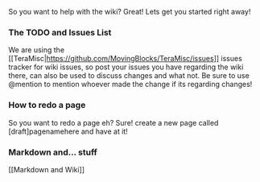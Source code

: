 So you want to help with the wiki? Great! Lets get you started right away!

### The TODO and Issues List
We are using the [[TeraMisc|https://github.com/MovingBlocks/TeraMisc/issues]] issues tracker for wiki issues, so post your issues you have regarding the wiki there, can also be used to discuss changes and what not. Be sure to use @mention to mention whoever made the change if its regarding changes!

### How to redo a page
So you want to redo a page eh? Sure! create a new page called [draft]pagenamehere and have at it!


### Markdown and... stuff
[[Markdown and Wiki]]